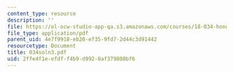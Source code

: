```yaml
---
content_type: resource
description: ''
file: https://ol-ocw-studio-app-qa.s3.amazonaws.com/courses/18-034-honors-differential-equations-spring-2004/2ffe4f1eefdff4b9d9926af379800bf6_034soln3.pdf
file_type: application/pdf
parent_uid: 4e7f9918-eb20-ef35-9fd7-2d44c3d91442
resourcetype: Document
title: 034soln3.pdf
uid: 2ffe4f1e-efdf-f4b9-d992-6af379800bf6
---
```

